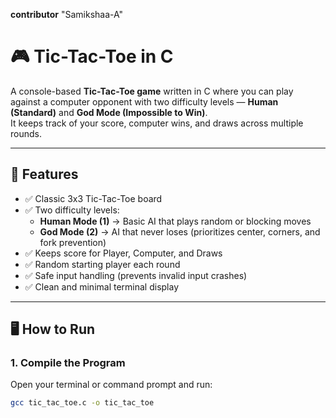 **contributor** "Samikshaa-A"
# 🎮 Tic-Tac-Toe in C

A console-based **Tic-Tac-Toe game** written in C where you can play against a computer opponent with two difficulty levels — **Human (Standard)** and **God Mode (Impossible to Win)**.  
It keeps track of your score, computer wins, and draws across multiple rounds.

---

## 🧠 Features

- ✅ Classic 3x3 Tic-Tac-Toe board  
- ✅ Two difficulty levels:
  - **Human Mode (1)** → Basic AI that plays random or blocking moves  
  - **God Mode (2)** → AI that never loses (prioritizes center, corners, and fork prevention)  
- ✅ Keeps score for Player, Computer, and Draws  
- ✅ Random starting player each round  
- ✅ Safe input handling (prevents invalid input crashes)  
- ✅ Clean and minimal terminal display  

---

## 🖥️ How to Run

### 1. Compile the Program
Open your terminal or command prompt and run:

```bash
gcc tic_tac_toe.c -o tic_tac_toe
